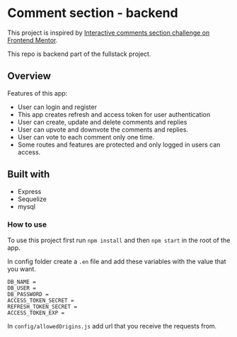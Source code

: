 # Comment section - backend

This project is inspired by [Interactive comments section challenge on Frontend Mentor](https://www.frontendmentor.io/challenges/interactive-comments-section-iG1RugEG9).

This repo is backend part of the fullstack project.

## Overview

Features of this app:

-   User can login and register
-   This app creates refresh and access token for user authentication
-   User can create, update and delete comments and replies
-   User can upvote and downvote the comments and replies.
-   User can vote to each comment only one time.
-   Some routes and features are protected and only logged in users can access.

## Built with

-   Express
-   Sequelize
-   mysql

### How to use

To use this project first run `npm install` and then `npm start` in the root of the app.

In config folder create a `.en` file and add these variables with the value that you want.

```
DB_NAME =
DB_USER =
DB_PASSWORD =
ACCESS_TOKEN_SECRET =
REFRESH_TOKEN_SECRET =
ACCESS_TOKEN_EXP =
```

In `config/allowedOrigins.js` add url that you receive the requests from.
